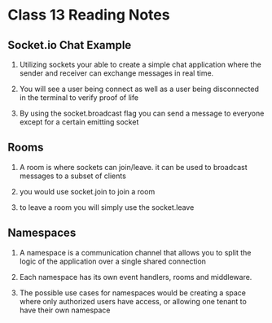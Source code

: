 # Class 13 Reading Notes

## Socket.io Chat Example

1) Utilizing sockets your able to create a simple chat application where the sender and receiver can exchange messages in real time.

2) You will see a user being connect as well as a user being disconnected in the terminal to verify proof of life

3) By using the socket.broadcast flag you can send a message to everyone except for a certain emitting socket

## Rooms

1) A room is where sockets can join/leave. it can be used to broadcast messages to a subset of clients

2) you would use socket.join to join a room

3) to leave a room you will simply use the socket.leave

## Namespaces

1) A namespace is a communication channel that allows you to split the logic of the application over a single shared connection

2) Each namespace has its own event handlers, rooms and middleware.

3) The possible use cases for namespaces would be creating a space where only authorized users have access, or allowing one tenant to have their own namespace
